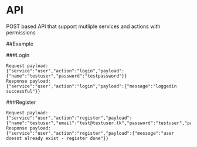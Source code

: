 # API
POST based API that support mutliple services and actions with permissions

##Example

###Login
```
Request payload:
{"service":"user","action":"login","payload":{"name":"testuser","password":"testpassword"}}
Response payload:
{"service":"user","action":"login","payload":{"message":"loggedin successful"}}
```

###Register
```
Request payload:
{"service":"user","action":"register","payload":{"name":"testuser","email":"test@testuser.tk","password":"testuser","password2":"testuser"}}
Response payload:
{"service":"user","action":"register","payload":{"message":"user doesnt already exist - register done"}}
```
